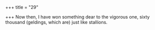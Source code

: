 +++
title = "29"

+++
Now then, I have won something dear to the vigorous one, sixty  thousand
(geldings, which are) just like stallions.